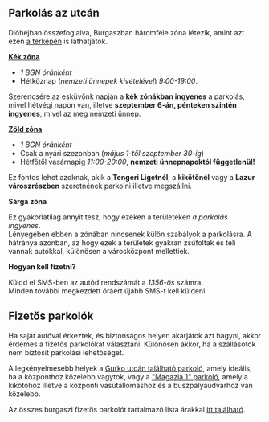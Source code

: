 ## Parkolás az utcán

Dióhéjban összefoglalva, Burgaszban háromféle zóna létezik, amint azt ezen <a target="_blank" href="https://m.travelburgas.eu/en/blue-zone">a térképén</a> is láthatjátok.

<a href="https://www.transportburgas.bg/en/burgas-blue-zone-rules" target="_blank">**Kék zóna**</a>

- _1 BGN óránként_
- Hétköznap (_nemzeti ünnepek kivételével_) _9:00-19:00_.

Szerencsére az esküvőnk napján a **kék zónákban ingyenes** a parkolás, mivel hétvégi napon van, illetve **szeptember 6-án, pénteken szintén ingyenes**, mivel az meg nemzeti ünnep.

<a href="https://www.transportburgas.bg/en/%D0%BF%D1%80%D0%B0%D0%B2%D0%B8%D0%BB%D0%B0-%D0%B2-%D0%B7%D0%B5%D0%BB%D0%B5%D0%BD%D0%B0-%D0%B7%D0%BE%D0%BD%D0%B0-%D0%B3%D1%80%D0%B0%D0%B4-%D0%B1%D1%83%D1%80%D0%B3%D0%B0%D1%81" target="_blank">**Zöld zóna**</a>

- _1 BGN óránként_
- Csak a nyári szezonban (_május 1-től szeptember 30-ig_)
- Hétfőtől vasárnapig _11:00-20:00_, **nemzeti ünnepnapoktól függetlenül!**

Ez fontos lehet azoknak, akik a **Tengeri Ligetnél**, a **kikötőnél** vagy a **Lazur városzrészben** szeretnének parkolni illetve megszállni.

**Sárga zóna**

Ez gyakorlatilag annyit tesz, hogy ezeken a területeken _a parkolás ingyenes_.<br>
Lényegében ebben a zónában nincsenek külön szabályok a parkolásra. A hátránya azonban, az hogy ezek a területek gyakran zsúfoltak és teli vannak autókkal, különösen a városközpont mellettiek.

**Hogyan kell fizetni?**

Küldd el SMS-ben az autód rendszámát a _1356-ös_ számra.
<br/>Minden további megkezdett óráért újabb SMS-t kell küldeni.

## Fizetős parkolók

Ha saját autóval érkeztek, és biztonságos helyen akarjátok azt hagyni, akkor érdemes a fizetős parkolókat választani. Különösen akkor, ha a szállásotok nem biztosít parkolási lehetőséget.

A legkényelmesebb helyek a <a href="https://www.gotoburgas.com/en/more/view/259" target="_blank">Gurko utcán található parkoló</a>, amely ideális, ha a központhoz közelebb vagytok, vagy a <a href="https://maps.app.goo.gl/e8zex5bBRy9CWPMe7" target="_blank">"Magazia 1" parkoló</a>, amely a kikötőhöz illetve a központi vasútállomáshoz és a buszpályaudvarhoz van közelebb.

Az összes burgaszi fizetős parkolót tartalmazó lista árakkal <a target="_blank" href="https://www.transportburgas.bg/en/%D0%BF%D0%B0%D1%80%D0%BA%D0%B8%D0%BD%D0%B31">itt található</a>.
